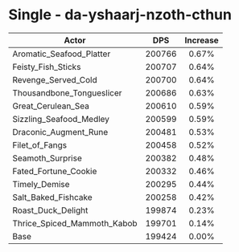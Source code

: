 # Single - da-yshaarj-nzoth-cthun
| Actor | DPS | Increase |
|---|:---:|:---:|
|Aromatic_Seafood_Platter|200766|0.67%|
|Feisty_Fish_Sticks|200707|0.64%|
|Revenge_Served_Cold|200700|0.64%|
|Thousandbone_Tongueslicer|200686|0.63%|
|Great_Cerulean_Sea|200610|0.59%|
|Sizzling_Seafood_Medley|200599|0.59%|
|Draconic_Augment_Rune|200481|0.53%|
|Filet_of_Fangs|200458|0.52%|
|Seamoth_Surprise|200382|0.48%|
|Fated_Fortune_Cookie|200332|0.46%|
|Timely_Demise|200295|0.44%|
|Salt_Baked_Fishcake|200258|0.42%|
|Roast_Duck_Delight|199874|0.23%|
|Thrice_Spiced_Mammoth_Kabob|199701|0.14%|
|Base|199424|0.00%|
